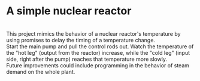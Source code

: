 # A simple nuclear reactor
<br>
This project mimics the behavior of a nuclear reactor's temperature by using promises to delay the timing of a temperature change.
<br>
Start the main pump and pull the control rods out.  Watch the temperature of the "hot leg" (output from the reactor) increase, while the "cold leg" (input side, right after the pump) reaches that temperature more slowly.
<br>
Future improvements could include programming in the behavior of steam demand on the whole plant.
